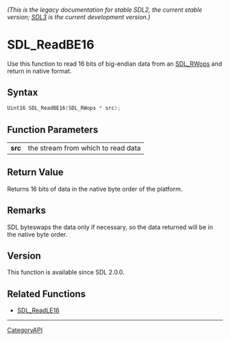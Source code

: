 ###### (This is the legacy documentation for stable SDL2, the current stable version; [SDL3](https://wiki.libsdl.org/SDL3/) is the current development version.)
# SDL_ReadBE16

Use this function to read 16 bits of big-endian data from an [SDL_RWops](SDL_RWops) and return in native format.

## Syntax

```c
Uint16 SDL_ReadBE16(SDL_RWops * src);

```

## Function Parameters

|             |                                    |
| ----------- | ---------------------------------- |
| **src**     | the stream from which to read data |

## Return Value

Returns 16 bits of data in the native byte order of the platform.

## Remarks

SDL byteswaps the data only if necessary, so the data returned will be in
the native byte order.

## Version

This function is available since SDL 2.0.0.

## Related Functions

* [SDL_ReadLE16](SDL_ReadLE16)

----
[CategoryAPI](CategoryAPI)

